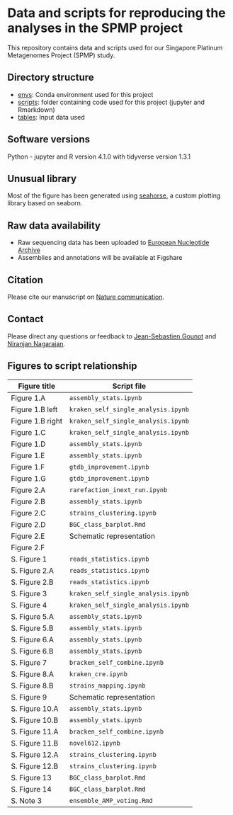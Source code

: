 # Data and scripts for reproducing the analyses in the SPMP project

This repository contains data and scripts used for our Singapore Platinum Metagenomes Project (SPMP) study.

## Directory structure

- [envs](envs): Conda environment used for this project
- [scripts](scripts): folder containing code used for this project (jupyter and Rmarkdown)
- [tables](tables): Input data used

## Software versions

Python - jupyter and R version 4.1.0 with tidyverse version 1.3.1 

## Unusual library

Most of the figure has been generated using [seahorse](https://github.com/jsgounot/Seahorse), a custom plotting library based on seaborn.

## Raw data availability

 - Raw sequencing data has been uploaded to [European Nucleotide Archive](https://www.ebi.ac.uk/ena/data/view/PRJEB49168)
 - Assemblies and annotations will be available at Figshare

## Citation

Please cite our manuscript on [Nature communication](https://www.nature.com/articles/s41467-022-33782-z).

## Contact

Please direct any questions or feedback to [Jean-Sebastien Gounot](mailto:Jean-Sebastien@gis.a-star.edu.sg) and [Niranjan Nagarajan](mailto:nagarajann@gis.a-star.edu.sg).

## Figures to script relationship

| Figure title     | Script file                         |
| ---------------- | ----------------------------------- |
| Figure 1.A       | `assembly_stats.ipynb`              |
| Figure 1.B left  | `kraken_self_single_analysis.ipynb` |
| Figure 1.B right | `kraken_self_single_analysis.ipynb` |
| Figure 1.C       | `kraken_self_single_analysis.ipynb` |
| Figure 1.D       | `assembly_stats.ipynb`              |
| Figure 1.E       | `assembly_stats.ipynb`              |
| Figure 1.F       | `gtdb_improvement.ipynb`            |
| Figure 1.G       | `gtdb_improvement.ipynb`            |
| Figure 2.A       | `rarefaction_inext_run.ipynb`       |
| Figure 2.B       | `assembly_stats.ipynb`              |
| Figure 2.C       | `strains_clustering.ipynb`          |
| Figure 2.D       | `BGC_class_barplot.Rmd`             |
| Figure 2.E       | Schematic representation            |
| Figure 2.F       |                                     |
| S. Figure 1      | `reads_statistics.ipynb`            |
| S. Figure 2.A    | `reads_statistics.ipynb`            |
| S. Figure 2.B    | `reads_statistics.ipynb`            |
| S. Figure 3      | `kraken_self_single_analysis.ipynb` |
| S. Figure 4      | `kraken_self_single_analysis.ipynb` |
| S. Figure 5.A    | `assembly_stats.ipynb`              |
| S. Figure 5.B    | `assembly_stats.ipynb`              |
| S. Figure 6.A    | `assembly_stats.ipynb`              |
| S. Figure 6.B    | `assembly_stats.ipynb`              |
| S. Figure 7      | `bracken_self_combine.ipynb`        |
| S. Figure 8.A    | `kraken_cre.ipynb`                  |
| S. Figure 8.B    | `strains_mapping.ipynb`             |
| S. Figure 9      | Schematic representation            |
| S. Figure 10.A   | `assembly_stats.ipynb`              |
| S. Figure 10.B   | `assembly_stats.ipynb`              |
| S. Figure 11.A   | `bracken_self_combine.ipynb`        |
| S. Figure 11.B   | `novel612.ipynb`                    |
| S. Figure 12.A   | `strains_clustering.ipynb`          |
| S. Figure 12.B   | `strains_clustering.ipynb`          |
| S. Figure 13     | `BGC_class_barplot.Rmd`             |
| S. Figure 14     | `BGC_class_barplot.Rmd`             |
| S. Note 3        | `ensemble_AMP_voting.Rmd`           |
